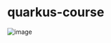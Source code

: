 # quarkus-course

![image](https://github.com/user-attachments/assets/c7ba08c7-5b06-42c1-8d13-04461ac1beaf)

